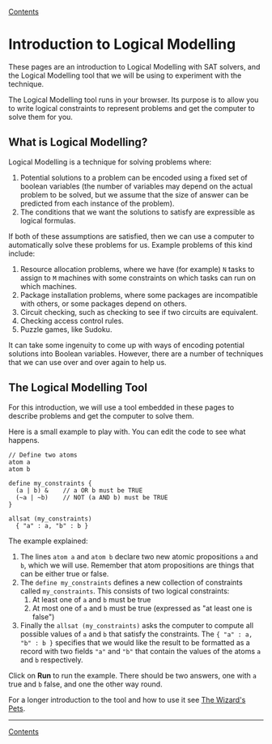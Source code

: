 [Contents](contents.html)

# Introduction to Logical Modelling

These pages are an introduction to Logical Modelling with SAT solvers, and the Logical Modelling tool that we will be using to experiment with the technique.

The Logical Modelling tool runs in your browser. Its purpose is to allow you to write logical constraints to represent problems and get the computer to solve them for you.

## What is Logical Modelling?

Logical Modelling is a technique for solving problems where:

1. Potential solutions to a problem can be encoded using a fixed set of boolean variables (the number of variables may depend on the actual problem to be solved, but we assume that the size of answer can be predicted from each instance of the problem).
2. The conditions that we want the solutions to satisfy are expressible as logical formulas.

If both of these assumptions are satisfied, then we can use a computer to automatically solve these problems for us. Example problems of this kind include:

1. Resource allocation problems, where we have (for example) `N` tasks to assign to `M` machines with some constraints on which tasks can run on which machines.
2. Package installation problems, where some packages are incompatible with others, or some packages depend on others.
3. Circuit checking, such as checking to see if two circuits are equivalent.
4. Checking access control rules.
5. Puzzle games, like Sudoku.

It can take some ingenuity to come up with ways of encoding potential solutions into Boolean variables. However, there are a number of techniques that we can use over and over again to help us.

## The Logical Modelling Tool

For this introduction, we will use a tool embedded in these pages to describe problems and get the computer to solve them.

Here is a small example to play with. You can edit the code to see what happens.

```lmt {id=lmt-intro}
// Define two atoms
atom a
atom b

define my_constraints {
  (a | b) &    // a OR b must be TRUE
  (~a | ~b)    // NOT (a AND b) must be TRUE
}

allsat (my_constraints)
  { "a" : a, "b" : b }
```

The example explained:

1. The lines `atom a` and `atom b` declare two new atomic propositions `a` and `b`, which we will use. Remember that atom propositions are things that can be either true or false.
2. The `define my_constraints` defines a new collection of constraints called `my_constraints`. This consists of two logical constraints:
   1. At least one of `a` and `b` must be true
   2. At most one of `a` and `b` must be true (expressed as "at least one is false")
3. Finally the `allsat (my_constraints)` asks the computer to compute all possible values of `a` and `b` that satisfy the constraints. The `{ "a" : a, "b" : b }` specifies that we would like the result to be formatted as a record with two fields `"a"` and `"b"` that contain the values of the atoms `a` and `b` respectively.

Click on **Run** to run the example. There should be two answers, one with `a` true and `b` false, and one the other way round.

For a longer introduction to the tool and how to use it see [The Wizard's Pets](wizards-pets.html).


---

[Contents](contents.html)
